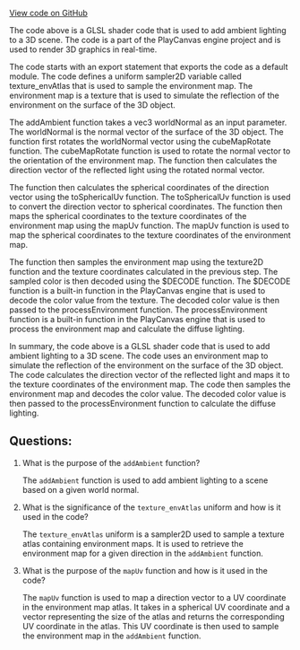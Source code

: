 [View code on GitHub](https://github.com/playcanvas/engine/src/scene/shader-lib/chunks/lit/frag/ambientEnv.js)

The code above is a GLSL shader code that is used to add ambient lighting to a 3D scene. The code is a part of the PlayCanvas engine project and is used to render 3D graphics in real-time. 

The code starts with an export statement that exports the code as a default module. The code defines a uniform sampler2D variable called texture_envAtlas that is used to sample the environment map. The environment map is a texture that is used to simulate the reflection of the environment on the surface of the 3D object. 

The addAmbient function takes a vec3 worldNormal as an input parameter. The worldNormal is the normal vector of the surface of the 3D object. The function first rotates the worldNormal vector using the cubeMapRotate function. The cubeMapRotate function is used to rotate the normal vector to the orientation of the environment map. The function then calculates the direction vector of the reflected light using the rotated normal vector. 

The function then calculates the spherical coordinates of the direction vector using the toSphericalUv function. The toSphericalUv function is used to convert the direction vector to spherical coordinates. The function then maps the spherical coordinates to the texture coordinates of the environment map using the mapUv function. The mapUv function is used to map the spherical coordinates to the texture coordinates of the environment map. 

The function then samples the environment map using the texture2D function and the texture coordinates calculated in the previous step. The sampled color is then decoded using the $DECODE function. The $DECODE function is a built-in function in the PlayCanvas engine that is used to decode the color value from the texture. The decoded color value is then passed to the processEnvironment function. The processEnvironment function is a built-in function in the PlayCanvas engine that is used to process the environment map and calculate the diffuse lighting. 

In summary, the code above is a GLSL shader code that is used to add ambient lighting to a 3D scene. The code uses an environment map to simulate the reflection of the environment on the surface of the 3D object. The code calculates the direction vector of the reflected light and maps it to the texture coordinates of the environment map. The code then samples the environment map and decodes the color value. The decoded color value is then passed to the processEnvironment function to calculate the diffuse lighting.
## Questions: 
 1. What is the purpose of the `addAmbient` function?
    
    The `addAmbient` function is used to add ambient lighting to a scene based on a given world normal.

2. What is the significance of the `texture_envAtlas` uniform and how is it used in the code?
    
    The `texture_envAtlas` uniform is a sampler2D used to sample a texture atlas containing environment maps. It is used to retrieve the environment map for a given direction in the `addAmbient` function.

3. What is the purpose of the `mapUv` function and how is it used in the code?
    
    The `mapUv` function is used to map a direction vector to a UV coordinate in the environment map atlas. It takes in a spherical UV coordinate and a vector representing the size of the atlas and returns the corresponding UV coordinate in the atlas. This UV coordinate is then used to sample the environment map in the `addAmbient` function.